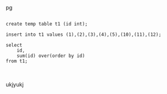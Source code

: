 pg

 <pre>
<code>
create temp table t1 (id int);

insert into t1 values (1),(2),(3),(4),(5),(10),(11),(12);

select 
	id, 
	sum(id) over(order by id) 
from t1; 
</code>
 </pre>

 ukjyukj
